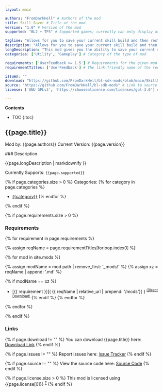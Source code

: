 ```yaml
---
layout: main

authors: "FromDarkHell" # Authors of the mod
title: Skill Saver # Title of the mod
version: "1.0" # Version of the mod
supported: "BL2 + TPS" # Supported games; currently can only display as "BL2", "BL2 + TPS", or "TPS"

tagline: "Allows for you to save your current skill build and then restore right back to it later!" # A short description of the mod itself.
description: "Allows for you to save your current skill build and then restore right back to it later!" # This is set in order to keep the SEO proper
longDescription: "This mod gives you the ability to save your current skill build, then restore right back to it later.\nWhen in game, hit your `Manage Skill Layouts` bind (Default: F3)\nThen choose whether or not you want to save your current skill build, then type in your skill build's name!\nFrom here, you can then restore back to that build for your current character class" # Description of what the mod can do
categories: ['Utility', 'Gameplay'] # Category of the type of mod

requirements: ['UserFeedback >= 1.5'] # Requirements for the given mod
requirementTitles: ['UserFeedback'] # The link-friendly name of the requirements

issues: ""
download: "https://github.com/FromDarkHell/bl-sdk-mods/blob/main/SkillSaver/SkillSaver.zip?raw=true"
source: "https://github.com/FromDarkHell/bl-sdk-mods" # Link to source code
license: ['GNU GPLv3', 'https://choosealicense.com/licenses/gpl-3.0'] # License name, link about the license from https://choosealicense.com/

---
```

**Contents**
* TOC
{:toc}

## {{page.title}}

Mod by: {{page.authors}}
Current Version: {{page.version}}

<p></p>
### Description

{{page.longDescription | markdownify }}

Currently Supports: `{{page.supported}}`

{% if page.categories.size > 0 %}
Categories:
{% for category in page.categories %}
  * [{{category}}](/types/{{category}})
{% endfor %}
<p></p>
{% endif %}

{% if page.requirements.size > 0 %}
### Requirements

{% for requirement in page.requirements %}

{% assign reqName = page.requirementTitles[forloop.index0] %}

{% for mod in site.mods %}

{% assign modName = mod.path | remove_first: '_mods/' %}
{% assign xz = reqName | append: '.md' %}

{% if modName == xz %}
* [{{ requirement }}]( {{ reqName | relative_url | prepend: '/mods'}} ) <sup>[(Direct Download)]({{mod.download}})</sup>
{% endif %}
{% endfor %}

{% endfor %}
<p></p>
{% endif %}

### Links

{% if page.download != "" %}
You can download {{page.title}} here: [Download Link]({{page.download}})
{% endif %}

{% if page.issues != "" %}
Report issues here: [Issue Tracker]({{page.issues}})
{% endif %}

{% if page.source != "" %}
View the source code here: [Source Code]({{page.source}})
{% endif %}

{% if page.license.size > 0 %}
This mod is licensed using {{page.license[0]}} <sup>[?]({{page.license[1]}})</sup>
{% endif %}

